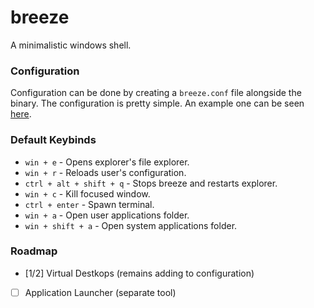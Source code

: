 # breeze

A minimalistic windows shell.


### Configuration

Configuration can be done by creating a `breeze.conf` file alongside the binary.
The configuration is pretty simple. An example one can be seen [here](breeze.conf).


### Default Keybinds

- `win + e` - Opens explorer's file explorer.
- `win + r` - Reloads user's configuration.
- `ctrl + alt + shift + q` - Stops breeze and restarts explorer. 
- `win + c` - Kill focused window.
- `ctrl + enter` - Spawn terminal.
- `win + a` - Open user applications folder.
- `win + shift + a` - Open system applications folder.


### Roadmap
- [1/2] Virtual Destkops (remains adding to configuration)
- [ ] Application Launcher (separate tool)
